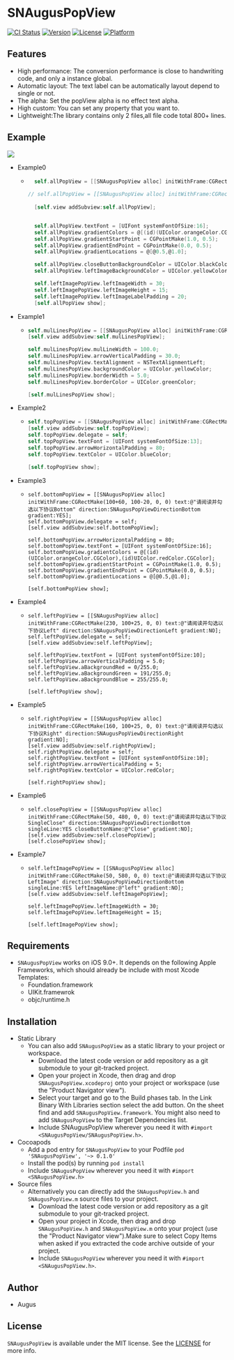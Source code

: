 # SNAugusPopView

[![CI Status](https://img.shields.io/travis/venn0126/SNAugusPopView.svg?style=flat)](https://travis-ci.org/venn0126/SNAugusPopView)
[![Version](https://img.shields.io/cocoapods/v/SNAugusPopView.svg?style=flat)](https://cocoapods.org/pods/SNAugusPopView)
[![License](https://img.shields.io/cocoapods/l/SNAugusPopView.svg?style=flat)](https://cocoapods.org/pods/SNAugusPopView)
[![Platform](https://img.shields.io/cocoapods/p/SNAugusPopView.svg?style=flat)](https://cocoapods.org/pods/SNAugusPopView)

## Features

* High performance: The conversion performance is close to handwriting code, and only a instance global.
* Automatic layout: The text label can be automatically layout depend to single or not.
* The alpha: Set the popView alpha is no effect text alpha.
* High custom: You can set any property that you want to.
* Lightweight:The library contains only 2 files,all file code total 800+ lines.

## Example

![](https://github.com/venn0126/iOS-Study/blob/master/Resource/SNAugusPopViewExample.gif?raw=true)

* Example0

  * ```objective-c
      self.allPopView = [[SNAugusPopView alloc] initWithFrame:CGRectMake(50, 700, 0, 0) text:@"请阅读并勾选以下协议勾选以下协议All" direction:SNAugusPopViewDirectionBottom singleLine:YES closeButtonName:@"close" leftImageName:@"left" gradient:YES];
                    
    // self.allPopView = [[SNAugusPopView alloc] initWithFrame:CGRectMake(50, 750, 0, 0) text:@"请阅读并勾选以下协议勾选以下协议发发现新的炼金珠女呗冲啊擦法All" direction:SNAugusPopViewDirectionBottom singleLine:NO closeButtonName:@"close" leftImageName:@"left" gradient:YES];
                    
      [self.view addSubview:self.allPopView];
    
    
      self.allPopView.textFont = [UIFont systemFontOfSize:16];
      self.allPopView.gradientColors = @[(id)(UIColor.orangeColor.CGColor),(id)UIColor.redColor.CGColor];
      self.allPopView.gradientStartPoint = CGPointMake(1.0, 0.5);
      self.allPopView.gradientEndPoint = CGPointMake(0.0, 0.5);
      self.allPopView.gradientLocations = @[@0.5,@1.0];
    
      self.allPopView.closeButtonBackgroundColor = UIColor.blackColor;
      self.allPopView.leftImageBackgroundColor = UIColor.yellowColor;
    
      self.leftImagePopView.leftImageWidth = 30;
      self.leftImagePopView.leftImageHeight = 15;
      self.leftImagePopView.leftImageLabelPadding = 20;
      [self.allPopView show];
    ```

* Example1

  * ```objective-c
    self.mulLinesPopView = [[SNAugusPopView alloc] initWithFrame:CGRectMake(30, 250, 0, 0) text:@"袅袅炊烟，小小村落，路上一道辙，你用你那母亲的脉搏和我诉说，我的祖国和我像海和浪花一朵MulLines" direction:SNAugusPopViewDirectionBottom singleLine:NO gradient:NO];
    [self.view addSubview:self.mulLinesPopView];
    
    self.mulLinesPopView.mulLineWidth = 100.0;
    self.mulLinesPopView.arrowVerticalPadding = 30.0;
    self.mulLinesPopView.textAlignment = NSTextAlignmentLeft;
    self.mulLinesPopView.backgroundColor = UIColor.yellowColor;
    self.mulLinesPopView.borderWidth = 5.0;
    self.mulLinesPopView.borderColor = UIColor.greenColor;
    
    [self.mulLinesPopView show];
    ```

* Example2

  * ```objective-c
    self.topPopView = [[SNAugusPopView alloc] initWithFrame:CGRectMake(160, self.testView.frame.origin.y + 60, 0, 0) text:@"请阅读并勾选以下协议Top" direction:SNAugusPopViewDirectionTop gradient:NO];
    [self.view addSubview:self.topPopView];
    self.topPopView.delegate = self;
    self.topPopView.textFont = [UIFont systemFontOfSize:13];
    self.topPopView.arrowHorizontalPadding = 80;
    self.topPopView.textColor = UIColor.blueColor;
    
    [self.topPopView show];
    ```

* Example3

  * ```objc
    self.bottomPopView = [[SNAugusPopView alloc] initWithFrame:CGRectMake(100+60, 100-20, 0, 0) text:@"请阅读并勾选以下协议Bottom" direction:SNAugusPopViewDirectionBottom gradient:YES];
    self.bottomPopView.delegate = self;
    [self.view addSubview:self.bottomPopView];
    
    self.bottomPopView.arrowHorizontalPadding = 80;
    self.bottomPopView.textFont = [UIFont systemFontOfSize:16];
    self.bottomPopView.gradientColors = @[(id)(UIColor.orangeColor.CGColor),(id)UIColor.redColor.CGColor];
    self.bottomPopView.gradientStartPoint = CGPointMake(1.0, 0.5);
    self.bottomPopView.gradientEndPoint = CGPointMake(0.0, 0.5);
    self.bottomPopView.gradientLocations = @[@0.5,@1.0];
    
    [self.bottomPopView show];
    ```

* Example4

  * ```objc
    self.leftPopView = [[SNAugusPopView alloc] initWithFrame:CGRectMake(230, 100+25, 0, 0) text:@"请阅读并勾选以下协议Left" direction:SNAugusPopViewDirectionLeft gradient:NO];
    self.leftPopView.delegate = self;
    [self.view addSubview:self.leftPopView];
    
    self.leftPopView.textFont = [UIFont systemFontOfSize:10];
    self.leftPopView.arrowVerticalPadding = 5.0;
    self.leftPopView.aBackgroundRed = 0/255.0;
    self.leftPopView.aBackgroundGreen = 191/255.0;
    self.leftPopView.aBackgroundBlue = 255/255.0;
    
    [self.leftPopView show];
    ```

* Example5

  * ```
    self.rightPopView = [[SNAugusPopView alloc] initWithFrame:CGRectMake(160, 100+25, 0, 0) text:@"请阅读并勾选以下协议Right" direction:SNAugusPopViewDirectionRight gradient:NO];
    [self.view addSubview:self.rightPopView];
    self.rightPopView.delegate = self;
    self.rightPopView.textFont = [UIFont systemFontOfSize:10];
    self.rightPopView.arrowVerticalPadding = 5;
    self.rightPopView.textColor = UIColor.redColor;
    
    [self.rightPopView show];
    ```

* Example6

  * ```objc
    self.closePopView = [[SNAugusPopView alloc] initWithFrame:CGRectMake(50, 480, 0, 0) text:@"请阅读并勾选以下协议SingleClose" direction:SNAugusPopViewDirectionBottom singleLine:YES closeButtonName:@"Close" gradient:NO];
    [self.view addSubview:self.closePopView];
    [self.closePopView show];
    ```

* Example7

  * ```objc
    self.leftImagePopView = [[SNAugusPopView alloc] initWithFrame:CGRectMake(50, 580, 0, 0) text:@"请阅读并勾选以下协议LeftImage" direction:SNAugusPopViewDirectionBottom singleLine:YES leftImageName:@"left" gradient:NO];
    [self.view addSubview:self.leftImagePopView];
    
    self.leftImagePopView.leftImageWidth = 30;
    self.leftImagePopView.leftImageHeight = 15;
    
    [self.leftImagePopView show];
    ```

## Requirements

* `SNAugusPopView` works on iOS 9.0+. It depends on the following Apple Frameworks, which should already be include with most Xcode Templates:
  * Foundation.framework
  * UIKit.framewrok
  * objc/runtime.h

## Installation

* Static Library
  * You can also add `SNAugusPopView` as a static library to your project or workspace.
    * Download the latest code version or add repository as a git submodule to your git-tracked project.
    * Open your project in Xcode, then drag and drop `SNAugusPopView.xcodeproj` onto your project or workspace (use the "Product Navigator view").
    * Select your target and go to the Build phases tab. In the Link Binary With Libraries section select the add button. On the sheet find and add `SNAugusPopView.framework`. You might also need to add `SNAugusPopView` to the Target Dependencies list.
    * Include SNAugusPopView wherever you need it with `#import <SNAugusPopView/SNAugusPopView.h>`.
* Cocoapods
  * Add a pod entry for `SNAugusPopView` to your Podfile `pod 'SNAugusPopView', '~> 0.1.0'`
  * Install the pod(s) by running `pod install`
  * Include `SNAugusPopView` wherever you need it with `#import <SNAugusPopView.h>`
* Source files
  * Alternatively you can directly add the `SNAugusPopView.h` and `SNAugusPopView.m` source files to your project.
    * Download the latest code version or add repository as a git submodule to your git-tracked project.
    *  Open your project in Xcode, then drag and drop `SNAugusPopView.h` and `SNAugusPopView.m` onto your project (use the "Product Navigator view").Make sure to select Copy Items when asked if you extracted the code archive outside of your project.
    * Include `SNAugusPopView` wherever you need it with `#import <SNAugusPopView.h>`.

## Author

* Augus

## License

`SNAugusPopView` is available under the MIT license. See the [LICENSE](https://github.com/venn0126/SNAugusPopView/blob/main/LICENSE) for more info.
